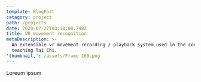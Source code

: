 ```yaml
---
template: BlogPost
catagory: project
path: /projects
date: 2020-07-27T03:18:08.748Z
title: VR movement recognition
metaDescription: >-
  An extensible vr movement recording / playback system used in the context of
  teaching Tai Chi.
'thumbnail,': /assets/Frame 168.png
---
```

Loreum ipsum
